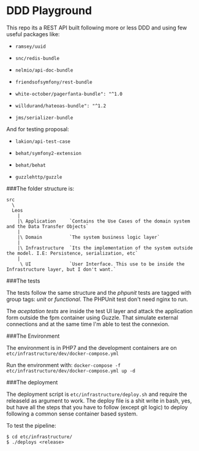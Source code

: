 DDD Playground
===============

This repo its a REST API built following more or less DDD and using few useful packages like:


- `ramsey/uuid`

- `snc/redis-bundle`

- `nelmio/api-doc-bundle` 

- `friendsofsymfony/rest-bundle`
- `white-october/pagerfanta-bundle": "^1.0`
- `willdurand/hateoas-bundle": "^1.2`
- `jms/serializer-bundle`

And for testing proposal:

- `lakion/api-test-case`

- `behat/symfony2-extension`
- `behat/behat`
- `guzzlehttp/guzzle`


###The folder structure is:

    src
      \
      Leos
        |
        |\ Application     `Contains the Use Cases of the domain system and the Data Transfer Objects`
        |
        |\ Domain          `The system business logic layer`
        |
        |\ Infrastructure  `Its the implementation of the system outside the model. I.E: Persistence, serialization, etc`
        |
         \ UI              `User Interface. This use to be inside the Infrastructure layer, but I don't want.`

###The tests

The tests follow the same structure and the *phpunit* tests are tagged with group tags: *unit* or *functional*.
The PHPUnit test don't need nginx to run.

The *aceptation tests* are inside the test UI layer and attack the application form outside the fpm container using Guzzle.
That simulate external connections and at the same time I'm able to test the connexion.

###The Environment

The environment is in PHP7 and the development containers are on `etc/infrastructure/dev/docker-compose.yml`

Run the environment with: `docker-compose -f etc/infrastructure/dev/docker-compose.yml up -d`

###The deployment

The deployment script is `etc/infrastructure/deploy.sh` and require the releaseId as argument to work.
The deploy file is a shit write in bash, yes, but have all the steps that you have to follow (except git logic) to deploy following a common sense container based system.

To test the pipeline:

    $ cd etc/infrastructure/
    $ ./deploys <release>
